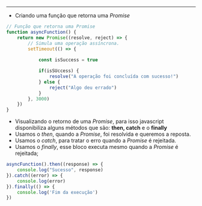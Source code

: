 ___
- Criando uma função que retorna uma *Promise*
```js
// Função que retorna uma Promise
function asyncFunction() {
	return new Promise((resolve, reject) => {
		// Simula uma operação assíncrona.
		setTimeout(() => {
		
			const isSuccess = true

			if(isSUccess) {
				resolve("A operação foi concluída com sucesso!")
			} else {
				reject("Algo deu errado")
			}
		}, 3000)
	})
}
```
- Visualizando o retorno de uma *Promise*, para isso javascript disponibiliza alguns métodos que são: **then, catch** e o **finally**
- Usamos o *then*, quando a *Promise*, foi resolvida e queremos a reposta.
- Usamos o *catch*, para tratar o erro quando a *Promise* é rejeitada.
- Usamos o *finally*, esse bloco executa mesmo quando a *Promise* é rejeitada;
```js
asyncFunction().then((response) => {
	console.log("Sucesso", response)
}).catch((error) => {
	console.log(error)
}).finally(() => {
	console.log('Fim da execução')
})
```